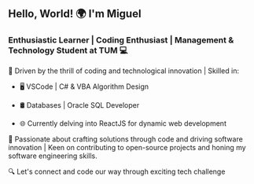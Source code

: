 ## Hello, World! 🌍 I'm Miguel

### Enthusiastic Learner | Coding Enthusiast | Management & Technology Student at TUM 💻

🚀 Driven by the thrill of coding and technological innovation | Skilled in:
- 🖥️ VSCode | C# & VBA Algorithm Design
- 🛢️ Databases | Oracle SQL Developer
  
- 🌐 Currently delving into ReactJS for dynamic web development

🌟 Passionate about crafting solutions through code and driving software innovation | Keen on contributing to open-source projects and honing my software engineering skills.

🔍 Let's connect and code our way through exciting tech challenge
